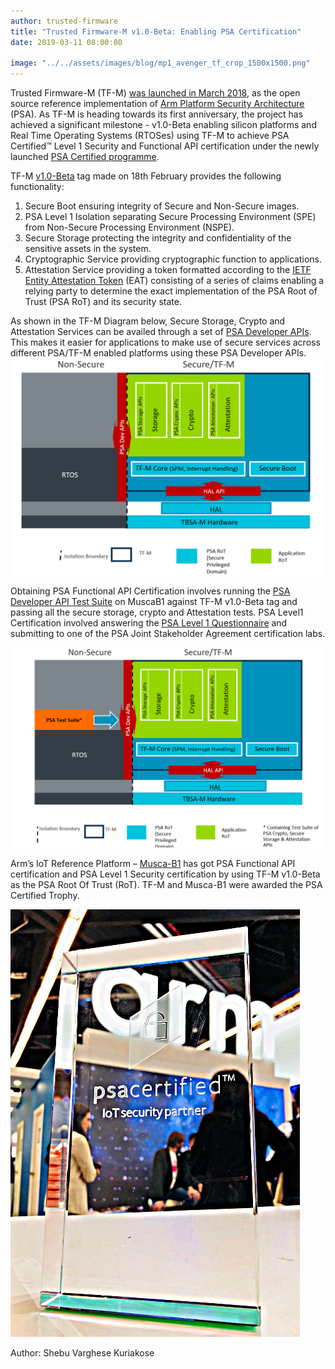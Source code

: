 ```yaml
---
author: trusted-firmware
title: "Trusted Firmware-M v1.0-Beta: Enabling PSA Certification"
date: 2019-03-11 08:00:00

image: "../../assets/images/blog/mp1_avenger_tf_crop_1500x1500.png"
---
```


Trusted Firmware-M (TF-M) [was launched in March 2018](https://community.arm.com/iot/b/blog/posts/the-next-step-for-psa-and-a-secure-iot-future), as the open source reference implementation of [Arm Platform Security Architecture](https://developer.arm.com/architectures/architecture-security-features/platform-security) (PSA). As TF-M is heading towards its first anniversary, the project has achieved a significant milestone - v1.0-Beta enabling silicon platforms and Real Time Operating Systems (RTOSes) using TF-M to achieve PSA Certified™ Level 1 Security and Functional API certification under the newly launched [PSA Certified programme](https://psacertified.org/).

TF-M [v1.0-Beta](https://git.trustedfirmware.org/trusted-firmware-m.git/tag/?h=v1.0-beta) tag made on 18th February provides the following functionality:

1. Secure Boot ensuring integrity of Secure and Non-Secure images.
2. PSA Level 1 Isolation separating Secure Processing Environment (SPE) from Non-Secure Processing Environment (NSPE).
3. Secure Storage protecting the integrity and confidentiality of the sensitive assets in the system.
4. Cryptographic Service providing cryptographic function to applications.
5. Attestation Service providing a token formatted according to the [IETF Entity Attestation Token](https://tools.ietf.org/html/draft-mandyam-eat-00) (EAT) consisting of a series of claims enabling a relying party to determine the exact implementation of the PSA Root of Trust (PSA RoT) and its security state.

As shown in the TF-M Diagram below, Secure Storage, Crypto and Attestation Services can be availed through a set of [PSA Developer APIs](file:///home/don/Downloads/IHI0086-PSA_Cryptography_API-1.0.1.pdf). This makes it easier for applications to make use of secure services across different PSA/TF-M enabled platforms using these PSA Developer APIs.
![TF-M](../../assets/images/blog/tf.png)

Obtaining PSA Functional API Certification involves running the [PSA Developer API Test Suite](https://github.com/ARM-software/psa-arch-tests/tree/ew_beta0/api-tests/dev_apis) on MuscaB1 against TF-M v1.0-Beta tag and passing all the secure storage, crypto and Attestation tests. PSA Level1 Certification involved answering the [PSA Level 1 Questionnaire](https://www.psacertified.org/app/uploads/2020/10/JSADEN001-PSA_Certified_Level_1-2.1_Beta_RC014.pdf) and submitting to one of the PSA Joint Stakeholder Agreement certification labs.

![PSA Test Suite run against PSA Dev. APIs in TF-M](../../assets/images/blog/tf_test.png)

Arm’s IoT Reference Platform – [Musca-B1](https://developer.arm.com/tools-and-software/development-boards/iot-test-chips-and-boards/musca-b-test-chip-board) has got PSA Functional API certification and PSA Level 1 Security certification by using TF-M v1.0-Beta as the PSA Root Of Trust (RoT). TF-M and Musca-B1 were awarded the PSA Certified Trophy.

![PSA Trophy](../../assets/images/blog/cert.jpg)

Author: Shebu Varghese Kuriakose
